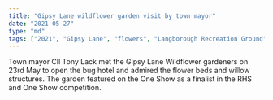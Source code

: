 ```yaml
---
title: "Gipsy Lane wildflower garden visit by town mayor"
date: "2021-05-27"
type: "md"
tags: ["2021", "Gipsy Lane", "flowers", "Langborough Recreation Ground"]
---
```


Town mayor Cll Tony Lack met the Gipsy Lane Wildflower gardeners on 23rd May to open the bug hotel
and admired the flower beds and willow structures. The garden featured on the One Show as a finalist in the RHS
and One Show competition.
